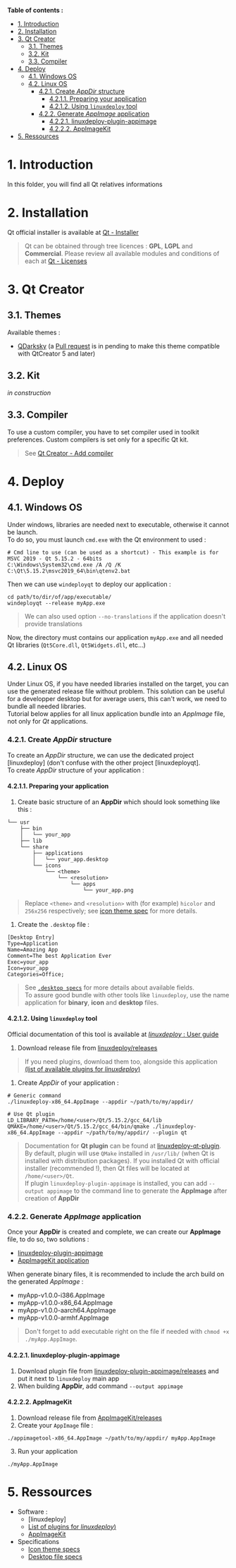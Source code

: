 **Table of contents :**
- [1. Introduction](#1-introduction)
- [2. Installation](#2-installation)
- [3. Qt Creator](#3-qt-creator)
  - [3.1. Themes](#31-themes)
  - [3.2. Kit](#32-kit)
  - [3.3. Compiler](#33-compiler)
- [4. Deploy](#4-deploy)
  - [4.1. Windows OS](#41-windows-os)
  - [4.2. Linux OS](#42-linux-os)
    - [4.2.1. Create _AppDir_ structure](#421-create-appdir-structure)
      - [4.2.1.1. Preparing your application](#4211-preparing-your-application)
      - [4.2.1.2. Using `linuxdeploy` tool](#4212-using-linuxdeploy-tool)
    - [4.2.2. Generate _AppImage_ application](#422-generate-appimage-application)
      - [4.2.2.1. linuxdeploy-plugin-appimage](#4221-linuxdeploy-plugin-appimage)
      - [4.2.2.2. AppImageKit](#4222-appimagekit)
- [5. Ressources](#5-ressources)

# 1. Introduction

In this folder, you will find all Qt relatives informations

# 2. Installation

Qt official installer is available at [Qt - Installer][qt-installer]
> Qt can be obtained through tree licences : **GPL**, **LGPL** and **Commercial**. Please review all available modules and conditions of each at [Qt - Licenses][qt-licenses] 

# 3. Qt Creator
## 3.1. Themes

Available themes :
- [QDarksky][theme-qdarsky-official] (a [Pull request][theme-qdarsky-pr-qtc5] is in pending to make this theme compatible with QtCreator 5 and later)

## 3.2. Kit

_in construction_

## 3.3. Compiler

To use a custom compiler, you have to set compiler used in toolkit preferences. Custom compilers is set only for a specific Qt kit.
> See [Qt Creator - Add compiler][qt-creator-doc-add-compiler]

# 4. Deploy

## 4.1. Windows OS

Under windows, libraries are needed next to executable, otherwise it cannot be launch.  
To do so, you must launch `cmd.exe` with the Qt environment to used :
```shell
# Cmd line to use (can be used as a shortcut) - This example is for MSVC 2019 - Qt 5.15.2 - 64bits
C:\Windows\System32\cmd.exe /A /Q /K C:\Qt\5.15.2\msvc2019_64\bin\qtenv2.bat
```

Then we can use `windeployqt` to deploy our application :
```shell
cd path/to/dir/of/app/executable/
windeployqt --release myApp.exe
```
> We can also used option `--no-translations` if the application doesn't provide translations

Now, the directory must contains our application `myApp.exe` and all needed Qt libraries (`Qt5Core.dll`, `Qt5Widgets.dll`, etc...)

## 4.2. Linux OS

Under Linux OS, if you have needed libraries installed on the target, you can use the generated release file without problem. This solution can be useful for a developper desktop but for average users, this can't work, we need to bundle all needed libraries.  
Tutorial below applies for all linux application bundle into an _AppImage_ file, not only for _Qt_ applications.

### 4.2.1. Create _AppDir_ structure

To create an _AppDir_ structure, we can use the dedicated project [linuxdeploy] (don't confuse with the other project [linuxdeployqt].    
To create _AppDir_ structure of your application :

#### 4.2.1.1. Preparing your application

1. Create basic structure of an **AppDir** which should look something like this :
```shell
└── usr
    ├── bin
    │   └── your_app
    ├── lib
    └── share
        ├── applications
        │   └── your_app.desktop
        └── icons
            └── <theme>
                └── <resolution> 
                    └── apps 
                        └── your_app.png
```
> Replace `<theme>` and `<resolution>` with (for example) `hicolor` and `256x256` respectively; see [icon theme spec][linux-specs-icon] for more details.

1. Create the `.desktop` file :
```shell
[Desktop Entry]
Type=Application
Name=Amazing App
Comment=The best Application Ever
Exec=your_app
Icon=your_app
Categories=Office;
```
> See [`.desktop specs`][linux-specs-desktop] for more details about available fields.  
> To assure good bundle with other tools like `linuxdeploy`, use the name application for **binary**, **icon** and **desktop** files.

#### 4.2.1.2. Using `linuxdeploy` tool

Official documentation of this tool is available at [_linuxdeploy_ : User guide][linuxdeploy-doc]

1. Download release file from [linuxdeploy/releases][linuxdeploy-releases]
> If you need plugins, download them too, alongside this application [(list of available plugins for _linuxdeploy_)][linuxdeploy-plugins-list]

1. Create _AppDir_ of your application :
```shell
# Generic command
./linuxdeploy-x86_64.AppImage --appdir ~/path/to/my/appdir/

# Use Qt plugin
LD_LIBRARY_PATH=/home/<user>/Qt/5.15.2/gcc_64/lib QMAKE=/home/<user>/Qt/5.15.2/gcc_64/bin/qmake ./linuxdeploy-x86_64.AppImage --appdir ~/path/to/my/appdir/ --plugin qt
```
> Documentation for **Qt plugin** can be found at [linuxdeploy-qt-plugin][linuxdeploy-plugin-qt].   
> By default, plugin will use `QMake` installed in `/usr/lib/` (when Qt is installed with distribution packages). If you installed Qt with official installer (recommended !), then Qt files will be located at `/home/<user>/Qt`.  
> If plugin `linuxdeploy-plugin-appimage` is installed, you can add `--output appimage` to the command line to generate the **AppImage** after creation of **AppDir**

### 4.2.2. Generate _AppImage_ application

Once your **AppDir** is created and complete, we can create our **AppImage** file, to do so, two solutions :
- [linuxdeploy-plugin-appimage][linuxdeploy-plugin-appimage]
- [AppImageKit application][appimagekit-repo]

When generate binary files, it is recommended to include the arch build on the generated _AppImage_ :
- myApp-v1.0.0-i386.AppImage
- myApp-v1.0.0-x86_64.AppImage
- myApp-v1.0.0-aarch64.AppImage
- myApp-v1.0.0-armhf.AppImage
> Don't forget to add executable right on the file if needed with `chmod +x ./myApp.AppImage`.  

#### 4.2.2.1. linuxdeploy-plugin-appimage

1. Download plugin file from [linuxdeploy-plugin-appimage/releases][linuxdeploy-plugin-appimage-releases] and put it next to `linuxdeploy` main app
2. When building **AppDir**, add command `--output appimage`

#### 4.2.2.2. AppImageKit

1. Download release file from [AppImageKit/releases][appimagekit-releases]
2. Create your `AppImage` file :
```shell
./appimagetool-x86_64.AppImage ~/path/to/my/appdir/ myApp.AppImage
```
3. Run your application
```shell
./myApp.AppImage
```

# 5. Ressources

- Software :
  - [linuxdeploy]
  - [List of plugins for _linuxdeploy_)][linuxdeploy-plugins-list]
  - [AppImageKit][appimagekit-repo]
- Specifications
  - [Icon theme specs][linux-specs-icon]
  - [Desktop file specs][linux-specs-desktop]

<!-- External link -->
[qt-installer]: https://www.qt.io/download-qt-installer
[qt-licenses]: https://www.qt.io/product/features

[qt-creator-doc-add-compiler]: https://doc.qt.io/qtcreator/creator-tool-chains.html

[theme-qdarsky-official]: https://github.com/foxoman/qDarkSky
[theme-qdarsky-pr-qtc5]: https://github.com/foxoman/qDarkSky/pull/2

[linuxdeploy-repo]: https://github.com/linuxdeploy/linuxdeploy
[linuxdeploy-doc]: https://docs.appimage.org/packaging-guide/from-source/linuxdeploy-user-guide.html
[linuxdeploy-releases]: https://github.com/linuxdeploy/linuxdeploy/releases
[linuxdeploy-plugins-list]: https://github.com/linuxdeploy/awesome-linuxdeploy
[linuxdeploy-plugin-qt]: https://github.com/linuxdeploy/linuxdeploy-plugin-qt
[linuxdeploy-plugin-appimage]: https://github.com/linuxdeploy/linuxdeploy-plugin-appimage
[linuxdeploy-plugin-appimage-releases]: https://github.com/linuxdeploy/linuxdeploy-plugin-appimage/releases

[linuxdeployqt-repo]: https://github.com/probonopd/linuxdeployqt

[appimagekit-repo]: https://github.com/AppImage/AppImageKit
[appimagekit-releases]: https://github.com/AppImage/AppImageKit/releases

[linux-specs-desktop]: https://specifications.freedesktop.org/desktop-entry-spec/desktop-entry-spec-latest.html
[linux-specs-icon]: https://specifications.freedesktop.org/icon-theme-spec/icon-theme-spec-latest.html